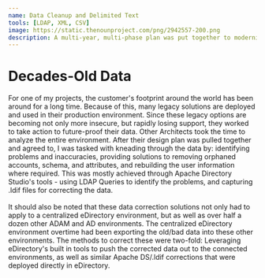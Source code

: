 ```yaml
---
name: Data Cleanup and Delimited Text
tools: [LDAP, XML, CSV]
image: https://static.thenounproject.com/png/2942557-200.png
description: A multi-year, multi-phase plan was put together to modernize data that had been following decades-old, outdated guidelines. As a preliminary effort, I was tasked with assisting the cleanup and restructuring of over 300,000 user objects as well as thousands of other roles and resource objects in preparation for the future steps of their modernization plan.
---
```


# Decades-Old Data

For one of my projects, the customer's footprint around the world has been around for a long time. Because of this, many legacy solutions are deployed and used in their production environment. Since these legacy options are becoming not only more insecure, but rapidly losing support, they worked to take action to future-proof their data. Other Architects took the time to analyze the entire environment. After their design plan was pulled together and agreed to, I was tasked with kneading through the data by: identifying problems and inaccuracies, providing solutions to removing orphaned accounts, schema, and attributes, and rebuilding the user information where required. This was mostly achieved through Apache Directory Studio's tools - using LDAP Queries to identify the problems, and capturing .ldif files for correcting the data. <br>
<br>
It should also be noted that these data correction solutions not only had to apply to a centralized eDirectory environment, but as well as over half a dozen other ADAM and AD environments. The centralized eDirectory environment overtime had been exporting the old/bad data into these other environments. The methods to correct these were two-fold: Leveraging eDirectory's built in tools to push the corrected data out to the connected environments, as well as similar Apache DS/.ldif corrections that were deployed directly in eDirectory.
